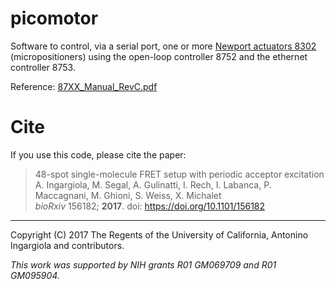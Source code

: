 # picomotor

Software to control, via a serial port, one or more [Newport actuators 8302](https://www.newport.com/p/8302) (micropositioners)
using the open-loop controller 8752 and the ethernet controller 8753.

Reference: [87XX_Manual_RevC.pdf](https://github.com/tritemio/picomotor/files/1039338/87XX_Manual_RevC.pdf)

# Cite

If you use this code, please cite the paper:

> 48-spot single-molecule FRET setup with periodic acceptor excitation <br>
> A. Ingargiola, M. Segal, A. Gulinatti, I. Rech, I. Labanca, P. Maccagnani, M. Ghioni, S. Weiss, X. Michalet <br>
> *bioRxiv* 156182; **2017**. doi: https://doi.org/10.1101/156182

----
Copyright (C) 2017 The Regents of the University of California, Antonino Ingargiola and contributors.

*This work was supported by NIH grants R01 GM069709 and R01 GM095904.*




